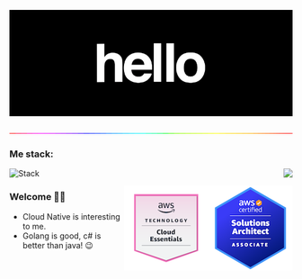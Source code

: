 

<p align="center">
  <img alig src="https://github.com/Thakay/Thakay/blob/main/hi4.gif" />
</p>

<p align="center">
  <img alig src="https://github.com/Thakay/Thakay/blob/main/gradian.gif" />
</p>

### Me stack:

![Stack](https://skillicons.dev/icons?i=go,py,kubernetes,ts,docker,kafka,postgres,mysql,redis,azure,aws,bash,cs,dotnet,js,vue,linux,git,github,gitlab,django,flask,mongodb,terraform&perline=6)
<img align="right" src="https://github-readme-stats.vercel.app/api?username=Thakay&show_icons=true&icon_color=1EDA32&text_color=718096&bg_color=00000000&hide_title=true&hide_border=true" />


<a href="https://www.credly.com/badges/29c17b31-3f85-4800-87ed-9a4ac8f48b84/public_url">
    <img align="right" src="https://github.com/Thakay/Thakay/blob/main/awssa.png" />
</a>

<a href="https://www.credly.com/badges/416f0b1b-cc04-4bf9-bf2c-1e454b40f89d/public_url">
    <img align="right" src="https://github.com/Thakay/Thakay/blob/main/awsce.png" />
</a>

### Welcome 🙋‍♂️

- Cloud Native is interesting to me.
- Golang is good, c# is better than java! :wink:

